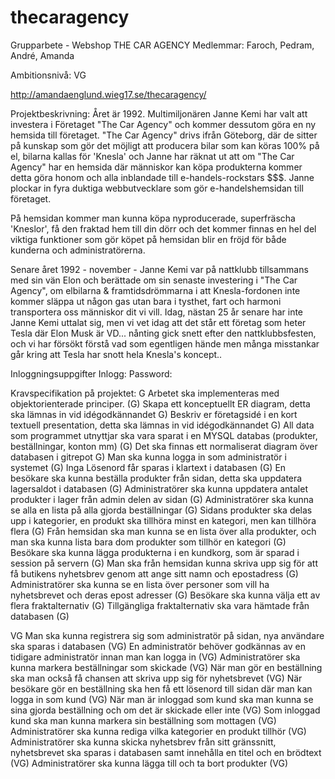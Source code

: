 # thecaragency
Grupparbete - Webshop
THE CAR AGENCY
Medlemmar: Faroch, Pedram, André, Amanda

Ambitionsnivå: VG

http://amandaenglund.wieg17.se/thecaragency/


Projektbeskrivning:
Året är 1992. Multimiljonären Janne Kemi har valt att investera i Företaget "The Car Agency" och kommer dessutom göra en ny hemsida till företaget. "The Car Agency" drivs ifrån Göteborg, där de sitter på kunskap som gör det möjligt att producera bilar som kan köras 100% på el, bilarna kallas för 'Knesla' och Janne har räknat ut att om "The Car Agency" har en hemsida där människor kan köpa produkterna kommer detta göra honom och alla inblandade till e-handels-rockstars $$$. Janne plockar in fyra duktiga webbutvecklare som gör e-handelshemsidan till företaget. 

På hemsidan kommer man kunna köpa nyproducerade, superfräscha 'Kneslor', få den fraktad hem till din dörr och det kommer finnas en hel del viktiga funktioner som gör köpet på hemsidan blir en fröjd för både kunderna och administratörerna. 

Senare året 1992 - november - Janne Kemi var på nattklubb tillsammans med sin vän Elon och berättade om sin senaste investering i "The Car Agency", om elbilarna & framtidsdrömmarna i att Knesla-fordonen inte kommer släppa ut någon gas utan bara i tysthet, fart och harmoni transportera oss människor dit vi vill. Idag, nästan 25 år senare har inte Janne Kemi uttalat sig, men vi vet idag att det står ett företag som heter Tesla där Elon Musk är VD... nånting gick snett efter den nattklubbsfesten, och vi har försökt förstå vad som egentligen hände men många misstankar går kring att Tesla har snott hela Knesla's koncept.. 

Inloggningsuppgifter
Inlogg:
Password:



Kravspecifikation på projektet:
G
Arbetet ska implementeras med objektorienterade principer. (G)
Skapa ett konceptuellt ER diagram, detta ska lämnas in vid idégodkännandet G)
Beskriv er företagsidé i en kort textuell presentation, detta ska lämnas in vid idégodkännandet G)
All data som programmet utnyttjar ska vara sparat i en MYSQL databas (produkter, beställningar, konton mm) (G)
Det ska finnas ett normaliserat diagram över databasen i gitrepot G) Man ska kunna logga in som administratör i systemet (G)
Inga Lösenord får sparas i klartext i databasen (G)
En besökare ska kunna beställa produkter från sidan, detta ska uppdatera lagersaldot i databasen (G)
Administratörer ska kunna uppdatera antalet produkter i lager från admin delen av sidan (G)
Administratörer ska kunna se alla en lista på alla gjorda beställningar (G) 
Sidans produkter ska delas upp i kategorier, en produkt ska tillhöra minst en kategori, men kan tillhöra flera (G)
Från hemsidan ska man kunna se en lista över alla produkter, och man ska kunna lista bara dom produkter som tillhör en kategori (G)
Besökare ska kunna lägga produkterna i en kundkorg, som är sparad i session på servern (G)
Man ska från hemsidan kunna skriva upp sig för att få butikens nyhetsbrev genom att ange sitt namn och epostadress (G)
Administratörer ska kunna se en lista över personer som vill ha nyhetsbrevet och deras epost adresser (G)
Besökare ska kunna välja ett av flera fraktalternativ (G)
Tillgängliga fraktalternativ ska vara hämtade från databasen (G)


VG
Man ska kunna registrera sig som administratör på sidan, nya användare ska sparas i databasen (VG)
En administratör behöver godkännas av en tidigare administratör innan man kan logga in (VG)
Administratörer ska kunna markera beställningar som skickade (VG)
När man gör en beställning ska man också få chansen att skriva upp sig för nyhetsbrevet (VG)
När besökare gör en beställning ska hen få ett lösenord till sidan där man kan logga in som kund (VG)
När man är inloggad som kund ska man kunna se sina gjorda beställning och om det är skickade eller inte (VG)
Som inloggad kund ska man kunna markera sin beställning som mottagen (VG)
Administratörer ska kunna rediga vilka kategorier en produkt tillhör (VG)
Administratörer ska kunna skicka nyhetsbrev från sitt gränssnitt, nyhetsbrevet ska sparas i databasen samt innehålla en titel och en brödtext (VG)
Administratörer ska kunna lägga till och ta bort produkter (VG)

